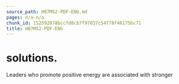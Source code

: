 ```yaml
---
source_path: H07M52-PDF-ENG.md
pages: n/a-n/a
chunk_id: 152592078bccfd8cb7f97037c54f78f46175bc71
title: H07M52-PDF-ENG
---
```

# solutions.

Leaders who promote positive energy are associated with stronger
